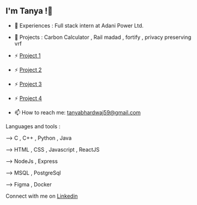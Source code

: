 ## I'm Tanya !👋


- 🔭 Experiences : Full stack intern at Adani Power Ltd.  

- 🌱 Projects : Carbon Calculator , Rail madad , fortify , privacy preserving vrf

- ⚡ [Project 1 ](https://github.com/tanya166/carbon-calculator)  
- ⚡ [Project 2](https://github.com/tanya166/Rail-madad)
- ⚡ [Project 3](https://github.com/tanya166/Fortify)
- ⚡ [Project 4](https://github.com/tanya166/privacy-preserving-vrf)

- 📫 How to reach me: tanyabhardwaj59@gmail.com

Languages and tools : 
 
--> C , C++ , Python , Java

--> HTML , CSS , Javascript , ReactJS  

--> NodeJs  , Express 

--> MSQL , PostgreSql

--> Figma , Docker

Connect with me on [Linkedin](https://www.linkedin.com/in/tanya-bhardwaj-9a2449244/)

